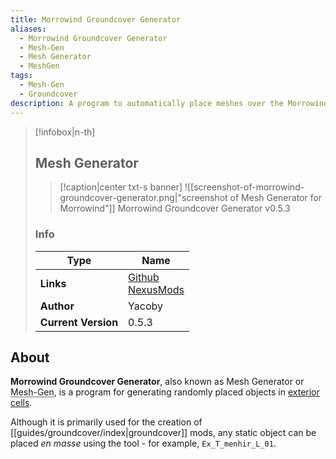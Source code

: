```yaml
---
title: Morrowind Groundcover Generator
aliases:
  - Morrowind Groundcover Generator
  - Mesh-Gen
  - Mesh Generator
  - MeshGen
tags:
  - Mesh-Gen
  - Groundcover
description: A program to automatically place meshes over the Morrowind landscape according to landscape texture. Primarily used for groundcover creation.
---
```

> [!infobox|n-th]
> 
> ## Mesh Generator
> 
> > [!caption|center txt-s banner]
> > ![[screenshot-of-morrowind-groundcover-generator.png|"screenshot of Mesh Generator for Morrowind"]]
> > Morrowind Groundcover Generator v0.5.3
> 
> ### Info
> 
> | Type | Name |
> | --- | --- |
> | **Links** | [Github](https://github.com/Yacoby/mw-groundcover-generator)<br>[NexusMods](https://www.nexusmods.com/morrowind/mods/23065/) |
> | **Author** | Yacoby |
> | **Current Version** | 0.5.3 |

## About

**Morrowind Groundcover Generator**, also known as Mesh Generator or <abbr title="Mesh Generator">Mesh-Gen</abbr>, is a program for generating randomly placed objects in [exterior cells](https://tes3cs.pages.dev/building-and-editing/world/exterior-cell).

Although it is primarily used for the creation of [[guides/groundcover/index|groundcover]] mods, any static object can be placed _en masse_ using the tool - for example, `Ex_T_menhir_L_01`.